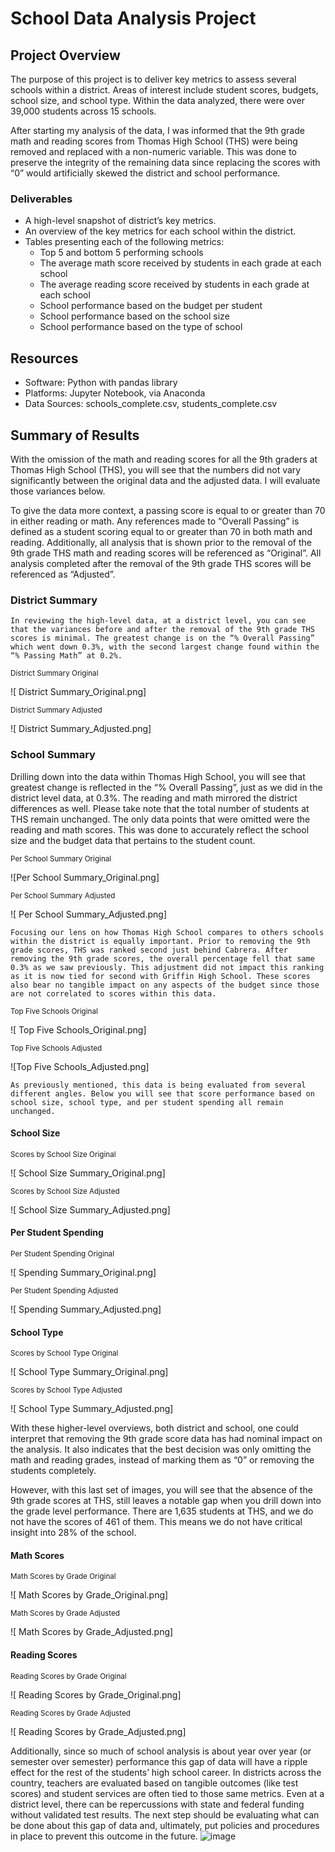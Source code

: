 # School Data Analysis Project

## Project Overview
  The purpose of this project is to deliver key metrics to assess several schools within a district. Areas of interest include student scores, budgets, school size, and school type. Within the data analyzed, there were over 39,000 students across 15 schools.
  
  After starting my analysis of the data, I was informed that the 9th grade math and reading scores from Thomas High School (THS) were being removed and replaced with a non-numeric variable. This was done to preserve the integrity of the remaining data since replacing the scores with “0” would artificially skewed the district and school performance. 

### Deliverables
  *	A high-level snapshot of district’s key metrics.
  *	An overview of the key metrics for each school within the district.
  *	Tables presenting each of the following metrics:
    -	Top 5 and bottom 5 performing schools
    -	The average math score received by students in each grade at each school
    -	The average reading score received by students in each grade at each school
    -	School performance based on the budget per student
    -	School performance based on the school size
    -	School performance based on the type of school

## Resources 
  *	Software: Python with pandas library
  *	Platforms: Jupyter Notebook, via Anaconda
  *	Data Sources: schools_complete.csv, students_complete.csv

## Summary of Results
  With the omission of the math and reading scores for all the 9th graders at Thomas High School (THS), you will see that the numbers did not vary significantly between the original data and the adjusted data. I will evaluate those variances below.
  
  To give the data more context, a passing score is equal to or greater than 70 in either reading or math. Any references made to “Overall Passing” is defined as a student scoring equal to or greater than 70 in both math and reading. Additionally, all analysis that is shown prior to the removal of the 9th grade THS math and reading scores will be referenced as “Original”. All analysis completed after the removal of the 9th grade THS scores will be referenced as “Adjusted”.

### District Summary
	In reviewing the high-level data, at a district level, you can see that the variances before and after the removal of the 9th grade THS scores is minimal. The greatest change is on the “% Overall Passing” which went down 0.3%, with the second largest change found within the “% Passing Math” at 0.2%. 

<sub>District Summary Original</sub>

![ District Summary_Original.png]

<sub>District Summary Adjusted</sub> 

![ District Summary_Adjusted.png]


### School Summary
Drilling down into the data within Thomas High School, you will see that greatest change is reflected in the “% Overall Passing”, just as we did in the district level data, at 0.3%. The reading and math mirrored the district differences as well. 
Please take note that the total number of students at THS remain unchanged. The only data points that were omitted were the reading and math scores. This was done to accurately reflect the school size and the budget data that pertains to the student count. 

<sub>Per School Summary Original</sub>

![Per School Summary_Original.png]

<sub>Per School Summary Adjusted</sub>

![ Per School Summary_Adjusted.png]

	Focusing our lens on how Thomas High School compares to others schools within the district is equally important. Prior to removing the 9th grade scores, THS was ranked second just behind Cabrera. After removing the 9th grade scores, the overall percentage fell that same 0.3% as we saw previously. This adjustment did not impact this ranking as it is now tied for second with Griffin High School. These scores also bear no tangible impact on any aspects of the budget since those are not correlated to scores within this data. 

<sub>Top Five Schools Original</sub>

![ Top Five Schools_Original.png]

<sub>Top Five Schools Adjusted</sub>

![Top Five Schools_Adjusted.png]

	As previously mentioned, this data is being evaluated from several different angles. Below you will see that score performance based on school size, school type, and per student spending all remain unchanged. 

#### School Size
<sub>Scores by School Size Original</sub>

![ School Size Summary_Original.png]

<sub>Scores by School Size Adjusted</sub>

![ School Size Summary_Adjusted.png]

#### Per Student Spending
<sub>Per Student Spending Original</sub>

![ Spending Summary_Original.png]

<sub>Per Student Spending Adjusted</sub>

![ Spending Summary_Adjusted.png]

#### School Type
<sub>Scores by School Type Original</sub>

![ School Type Summary_Original.png]

<sub>Scores by School Type Adjusted</sub>

![ School Type Summary_Adjusted.png]


With these higher-level overviews, both district and school, one could interpret that removing the 9th grade score data has had nominal impact on the analysis. It also indicates that the best decision was only omitting the math and reading grades, instead of marking them as “0” or removing the students completely. 

However, with this last set of images, you will see that the absence of the 9th grade scores at THS, still leaves a notable gap when you drill down into the grade level performance. There are 1,635 students at THS, and we do not have the scores of 461 of them. This means we do not have critical insight into 28% of the school. 


#### Math Scores 
<sub>Math Scores by Grade Original</sub>

![ Math Scores by Grade_Original.png]

<sub>Math Scores by Grade Adjusted</sub>

![ Math Scores by Grade_Adjusted.png]

#### Reading Scores 
<sub>Reading Scores by Grade Original</sub>

![ Reading Scores by Grade_Original.png]

<sub>Reading Scores by Grade Adjusted</sub>

![ Reading Scores by Grade_Adjusted.png]

Additionally, since so much of school analysis is about year over year (or semester over semester) performance this gap of data will have a ripple effect for the rest of the students’ high school career. In districts across the country, teachers are evaluated based on tangible outcomes (like test scores) and student services are often tied to those same metrics. Even at a district level, there can be repercussions with state and federal funding without validated test results. 
The next step should be evaluating what can be done about this gap of data and, ultimately, put policies and procedures in place to prevent this outcome in the future. 
![image](https://user-images.githubusercontent.com/104373314/180085916-65ec4268-718d-400e-bccf-ef83583c741b.png)
